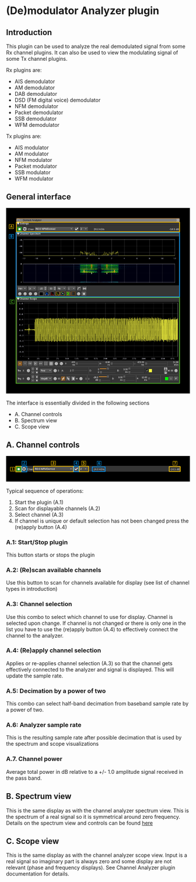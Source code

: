 <h1>(De)modulator Analyzer plugin</h1>

<h2>Introduction</h2>

This plugin can be used to analyze the real demodulated signal from some Rx channel plugins. It can also be used to view the modulating signal of some Tx channel plugins.

Rx plugins are:

  - AIS demodulator
  - AM demodulator
  - DAB demodulator
  - DSD (FM digital voice) demodulator
  - NFM demodulator
  - Packet demodulator
  - SSB demodulator
  - WFM demodulator

Tx plugins are:

  - AIS modulator
  - AM modulator
  - NFM modulator
  - Packet modulator
  - SSB modulator
  - WFM modulator

<h2>General interface</h2>

![Demod Analyzer plugin GUI](../../../doc/img/DemodAnalyzer_plugin.png)

The interface is essentially divided in the following sections

  - A. Channel controls
  - B. Spectrum view
  - C. Scope view

<h2>A. Channel controls</h2>

![Demod Analyzer plugin controls](../../../doc/img/DemodAnalyzer_A.png)

Typical sequence of operations:

  1. Start the plugin (A.1)
  2. Scan for displayable channels (A.2)
  3. Select channel (A.3)
  4. If channel is unique or default selection has not been changed press the (re)apply button (A.4)

<h3>A.1: Start/Stop plugin</h3>

This button starts or stops the plugin

<h3>A.2: (Re)scan available channels</h3>

Use this button to scan for channels available for display (see list of channel types in introduction)

<h3>A.3: Channel selection</h3>

Use this combo to select which channel to use for display. Channel is selected upon change. If channel is not changed or there is only one in the list you have to use the (re)apply button (A.4) to effectively connect the channel to the analyzer.

<h3>A.4: (Re)apply channel selection</h3>

Applies or re-applies channel selection (A.3) so that the channel gets effectively connected to the analyzer and signal is displayed. This will update the sample rate.

<h3>A.5: Decimation by a power of two</h3>

This combo can select half-band decimation from baseband sample rate by a power of two.

<h3>A.6: Analyzer sample rate</h3>

This is the resulting sample rate after possible decimation that is used by the spectrum and scope visualizations

<h3>A.7. Channel power</h3>

Average total power in dB relative to a +/- 1.0 amplitude signal received in the pass band.

<h2>B. Spectrum view</h2>

This is the same display as with the channel analyzer spectrum view. This is the spectrum of a real signal so it is symmetrical around zero frequency. Details on the spectrum view and controls can be found [here](../../../sdrgui/gui/spectrum.md)

<h2>C. Scope view</h2>

This is the same display as with the channel analyzer scope view. Input is a real signal so imaginary part is always zero and some display are not relevant (phase and frequency displays). See Channel Analyzer plugin documentation for details.
